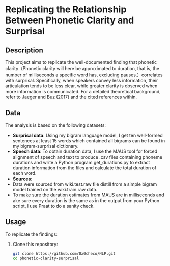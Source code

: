 # Replicating the Relationship Between Phonetic Clarity and Surprisal

## Description
This project aims to replicate the well-documented finding that phonetic clarity（Phonetic clarity will here be approximated to duration, that is, the number of milliseconds a specific word has, excluding pauses.）correlates with surprisal. Specifically, when speakers convey less information, their articulation tends to be less clear, while greater clarity is observed when more information is communicated. For a detailed theoretical background, refer to Jaeger and Buz (2017) and the cited references within.

## Data
The analysis is based on the following datasets:
- **Surprisal data**: Using my bigram language model, I get ten well-formed sentences at least 15 words which contained all bigrams can be found in my bigram-surprisal dictionary. 
- **Speech data**: To obtain duration data, I use the MAUS tool for forced alignment of speech and text to produce .csv files containing phoneme durations and write a Python program get_durations.py to extract duration information from the files and calculate the total duration of each word.
- **Sources**:
- Data were sourced from wiki.test.raw file distill from a simple bigram model trained on the wiki.train.raw data.
- To make sure the duration estimates from MAUS are in milliseconds and ake sure every duration is the same as in the output from your Python script, I use Praat to do a sanity check.

## Usage
To replicate the findings:

1. Clone this repository:
   ```bash
   git clone https://github.com/0x0checo/NLP.git
   cd phonetic-clarity-surprisal

